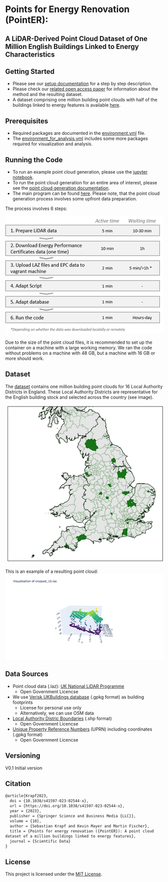 # Points for Energy Renovation (PointER): 
## A LiDAR-Derived Point Cloud Dataset of One Million English Buildings Linked to Energy Characteristics

## Getting Started
- Please see our [setup documentation](documentation/DB_CONTAINER_SETUP.md) for a step by step description.
- Please check our [related open access paper](https://www.nature.com/articles/s41597-023-02544-x) for information about the method and the resulting dataset. 
- A dataset comprising one million building point clouds with half of the buildings linked to energy features is available [here](https://mediatum.ub.tum.de/1713501).

## Prerequisites
- Required packages are documented in the [environment.yml](environment.yml) file. 
- The [environment_for_analysis.yml](environment_for_analysis.yml) includes some more packages required for visualization and analysis.

## Running the Code
- To run an example point cloud generation, please use the [jupyter notebook](experimentation/building_pointcloud_generation.ipynb).
- To run the point cloud generation for an entire area of interest, please see the [point cloud generation documentation](documentation/RUN_POINTCLOUD_GENERATION.md).
- The main program can be found [here](src/building_pointcloud_main.py). Please note, that the point cloud generation process involves some upfront data preparation.

The process involves 6 steps:

![img](/assets/images/overview.png)

Due to the size of the point cloud files, it is recommended to set up the container on a machine with a large working memory. 
We ran the code without problems on a machine with 48 GB, but a machine with 16 GB or more should work.

## Dataset
The [dataset](https://mediatum.ub.tum.de/1713501) contains one million building point clouds for 16 Local Authority Districts in England.
These Local Authority Districts are representative for the English building stock and selected across the country (see image).

![img](/assets/images/LAD_selected.png)

This is an example of a resulting point cloud:
![img](/assets/images/example.png)

## Data Sources
- Point cloud data (.laz): [UK National LiDAR Programme](https://www.data.gov.uk/dataset/f0db0249-f17b-4036-9e65-309148c97ce4/national-lidar-programme)
  - Open Government Licencse
- We use [Verisk UKBuildings database](https://www.verisk.com/en-gb/3d-visual-intelligence/products/ukbuildings/) (.gpkg format) as building footprints
  - License for personal use only
  - Alternatively, we can use OSM data
- [Local Authority Distric Boundaries](https://geoportal.statistics.gov.uk/) (.shp format) 
  - Open Government Licencse
- [Unique Property Reference Numbers](https://www.ordnancesurvey.co.uk/business-government/products/open-uprn) (UPRN) including coordinates (.gpkg format) 
  - Open Government Licencse


## Versioning
V0.1 Initial version

## Citation

    @article{Krapf2023,
      doi = {10.1038/s41597-023-02544-x},
      url = {https://doi.org/10.1038/s41597-023-02544-x},
      year = {2023},
      publisher = {Springer Science and Business Media {LLC}},
      volume = {10},
      author = {Sebastian Krapf and Kevin Mayer and Martin Fischer},
      title = {Points for energy renovation ({PointER}): A point cloud dataset of a million buildings linked to energy features},
      journal = {Scientific Data}
    }

## License
This project is licensed under the [MIT License](LICENSE).
